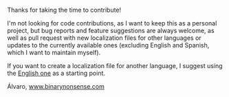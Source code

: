 Thanks for taking the time to contribute!

I'm not looking for code contributions, as I want to keep this as a personal project, but bug reports and feature suggestions are always welcome, as well as pull request with new localization files for other languages or updates to the currently available ones (excluding English and Spanish, which I want to maintain myself).

If you want to create a localization file for another language, I suggest using the [English one](https://github.com/binarynonsense/comic-book-reader/blob/master/app/assets/i18n/en.json) as a starting point.

Álvaro,
www.binarynonsense.com
